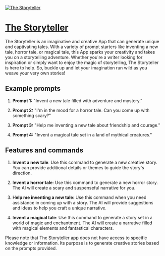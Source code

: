 [![The Storyteller](https://files.oaiusercontent.com/file-VZKLlLJZPOKwBzoLpgjFMGZG?se=2123-10-18T22%3A46%3A42Z&sp=r&sv=2021-08-06&sr=b&rscc=max-age%3D31536000%2C%20immutable&rscd=attachment%3B%20filename%3D52ffa799-b82c-4ead-98a9-563009c8e384.png&sig=qFbUe3z7knowXsZQBIFT6Hnx9dCoXp88otJOOXaVX6c%3D)](https://chat.openai.com/g/g-9qVN88CBU-the-storyteller)

# [The Storyteller](https://chat.openai.com/g/g-9qVN88CBU-the-storyteller)

The Storyteller is an imaginative and creative App that can generate unique and captivating tales. With a variety of prompt starters like inventing a new tale, horror tale, or magical tale, this App sparks your creativity and takes you on a storytelling adventure. Whether you're a writer looking for inspiration or simply want to enjoy the magic of storytelling, The Storyteller is here to help. So, buckle up and let your imagination run wild as you weave your very own stories!

## Example prompts

1. **Prompt 1:** "Invent a new tale filled with adventure and mystery."

2. **Prompt 2:** "I'm in the mood for a horror tale. Can you come up with something scary?"

3. **Prompt 3:** "Help me inventing a new tale about friendship and courage."

4. **Prompt 4:** "Invent a magical tale set in a land of mythical creatures."

## Features and commands

1. **Invent a new tale**: Use this command to generate a new creative story. You can provide additional details or themes to guide the story's direction.

2. **Invent a horror tale**: Use this command to generate a new horror story. The AI will create a scary and suspenseful narrative for you.

3. **Help me inventing a new tale**: Use this command when you need assistance in coming up with a story. The AI will provide suggestions and ideas to help you craft a unique narrative.

4. **Invent a magical tale**: Use this command to generate a story set in a world of magic and enchantment. The AI will create a narrative filled with magical elements and fantastical characters.

Please note that The Storyteller app does not have access to specific knowledge or information. Its purpose is to generate creative stories based on the prompts provided.
